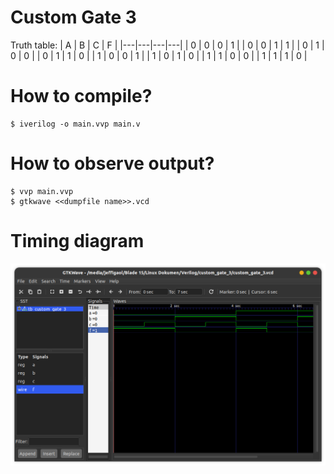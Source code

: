 # Custom Gate 3

Truth table:
| A | B | C | F |
|---|---|---|---|
| 0 | 0 | 0 | 1 |
| 0 | 0 | 1 | 1 |
| 0 | 1 | 0 | 0 |
| 0 | 1 | 1 | 0 |
| 1 | 0 | 0 | 1 |
| 1 | 0 | 1 | 0 |
| 1 | 1 | 0 | 0 |
| 1 | 1 | 1 | 0 |

# How to compile?
```
$ iverilog -o main.vvp main.v
```

# How to observe output?
```
$ vvp main.vvp
$ gtkwave <<dumpfile name>>.vcd
```
# Timing diagram
![Timing](screenshot.png)
